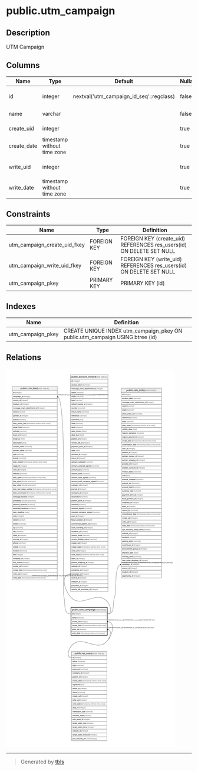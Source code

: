 # public.utm_campaign

## Description

UTM Campaign

## Columns

| Name | Type | Default | Nullable | Children | Parents | Comment |
| ---- | ---- | ------- | -------- | -------- | ------- | ------- |
| id | integer | nextval('utm_campaign_id_seq'::regclass) | false | [public.crm_lead](public.crm_lead.md) [public.account_invoice](public.account_invoice.md) [public.sale_order](public.sale_order.md) |  |  |
| name | varchar |  | false |  |  | Campaign Name |
| create_uid | integer |  | true |  | [public.res_users](public.res_users.md) | Created by |
| create_date | timestamp without time zone |  | true |  |  | Created on |
| write_uid | integer |  | true |  | [public.res_users](public.res_users.md) | Last Updated by |
| write_date | timestamp without time zone |  | true |  |  | Last Updated on |

## Constraints

| Name | Type | Definition |
| ---- | ---- | ---------- |
| utm_campaign_create_uid_fkey | FOREIGN KEY | FOREIGN KEY (create_uid) REFERENCES res_users(id) ON DELETE SET NULL |
| utm_campaign_write_uid_fkey | FOREIGN KEY | FOREIGN KEY (write_uid) REFERENCES res_users(id) ON DELETE SET NULL |
| utm_campaign_pkey | PRIMARY KEY | PRIMARY KEY (id) |

## Indexes

| Name | Definition |
| ---- | ---------- |
| utm_campaign_pkey | CREATE UNIQUE INDEX utm_campaign_pkey ON public.utm_campaign USING btree (id) |

## Relations

![er](public.utm_campaign.svg)

---

> Generated by [tbls](https://github.com/k1LoW/tbls)
